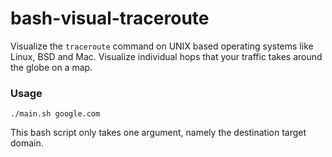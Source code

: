 # bash-visual-traceroute
Visualize the `traceroute` command on UNIX based operating systems like Linux, BSD and Mac. Visualize individual hops that your traffic takes around the globe on a map. 

### Usage
```
./main.sh google.com
```
This bash script only takes one argument, namely the destination target domain.